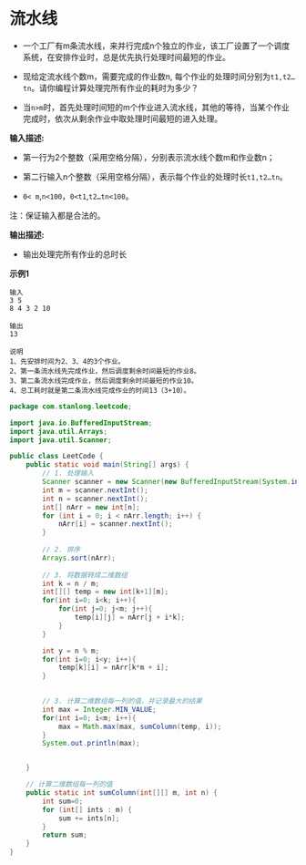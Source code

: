 # 流水线 

- 一个工厂有m条流水线，来并行完成n个独立的作业，该工厂设置了一个调度系统，在安排作业时，总是优先执行处理时间最短的作业。

- 现给定流水线个数m，需要完成的作业数n, 每个作业的处理时间分别为`t1,t2…tn`。请你编程计算处理完所有作业的耗时为多少？

- 当`n>m`时，首先处理时间短的m个作业进入流水线，其他的等待，当某个作业完成时，依次从剩余作业中取处理时间最短的进入处理。

**输入描述:**

- 第一行为2个整数（采用空格分隔），分别表示流水线个数m和作业数n；

- 第二行输入n个整数（采用空格分隔），表示每个作业的处理时长`t1,t2…tn`。
- `0< m`,`n<100`，`0<t1`,`t2…tn<100`。

注：保证输入都是合法的。

**输出描述:**

- 输出处理完所有作业的总时长

**示例1**

```
输入
3 5 
8 4 3 2 10

输出
13

说明
1、先安排时间为2、3、4的3个作业。
2、第一条流水线先完成作业，然后调度剩余时间最短的作业8。
3、第二条流水线完成作业，然后调度剩余时间最短的作业10。
4、总工耗时就是第二条流水线完成作业的时间13（3+10）。
```

```java
package com.stanlong.leetcode;

import java.io.BufferedInputStream;
import java.util.Arrays;
import java.util.Scanner;

public class LeetCode {
    public static void main(String[] args) {
        // 1. 处理输入
        Scanner scanner = new Scanner(new BufferedInputStream(System.in));
        int m = scanner.nextInt();
        int n = scanner.nextInt();
        int[] nArr = new int[n];
        for (int i = 0; i < nArr.length; i++) {
            nArr[i] = scanner.nextInt();
        }
        
        // 2. 排序
        Arrays.sort(nArr);
        
        // 3. 将数据转成二维数组
        int k = n / m;
        int[][] temp = new int[k+1][m];
        for(int i=0; i<k; i++){
            for(int j=0; j<m; j++){
                temp[i][j] = nArr[j + i*k];
            }
        }

        int y = n % m;
        for(int i=0; i<y; i++){
            temp[k][i] = nArr[k*m + i];
        }

        
        // 3. 计算二维数组每一列的值，并记录最大的结果
        int max = Integer.MIN_VALUE;
        for(int i=0; i<m; i++){
            max = Math.max(max, sumColumn(temp, i));
        }
        System.out.println(max);


    }

    // 计算二维数组每一列的值
    public static int sumColumn(int[][] m, int n) {
        int sum=0;
        for (int[] ints : m) {
            sum += ints[n];
        }
        return sum;
    }
}
```

